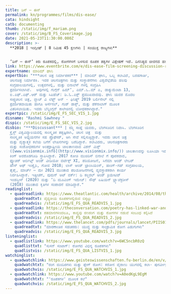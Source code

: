 ```yaml
---
title: ಡಿಸ್‌ – ಈಸ್
permalink: kn/programmes/films/dis-ease/
cata: hindsight
catb: documenting
thumb: /static/img/f_mariam.png
cover: /static/img/B_FS_Coverimage.jpg
date: 2021-05-23T11:30:00.000Z
description: >-
  **2018 | ಇಂಗ್ಲೀಷ್ | 8 ನಿಮಿಷ 45 ಕ್ಷಣಗಳು | ಸಂಯುಕ್ತ ರಾಜ್ಯಗಳು** 


  ʼಡಿಸ್‌ – ಈಸ್ʼ ಕಿರು ರೂಪಕದಲ್ಲಿ, ರೋಗಗಳಿಗೆ ಬಳಸುವ ರೂಪಕ ತತ್ವಗಳ ವಿಶ್ಲೇಷಣೆ ಇದೆ. ದಿನನಿತ್ಯದ ಜೀವನದ ಹಲವು ಸಂದರ್ಭಗಳಿಗೆ ಅನ್ವಯಿಸುವಂತೆ, ರೋಗ-ರೂಪಕಗಳ ಪ್ರಯೋಗ, ವಿಶೇಷವಾಗಿ, ರೋಗವನ್ನು ರಣರಂಗಕ್ಕೆ ಹೋಲಿಸುವ ಪರಿಪಾಠ ಇದೆ. 'ರೋಗದ ವಿರುದ್ದ ಹೋರಾಟ' ಎಂಬುದು ಸರ್ವೇ ಸಾಮಾನ್ಯವಾದ ಉಕ್ತಿಯಾಗಿದೆ. ಸಾರ್ವಜನಿಕ ಆರೋಗ್ಯದ ಪ್ರಶ್ನೆ ಉದ್ಭವಿಸಿದಾಗ, ಸಾರ್ವಜನಿಕರಿಗೆ ಹಾಗೂ ರೋಗಿಗಳಿಗೆ ನೀಡುವ ಪರಿಭಾಷೆ, ಸೈನಿಕ ಮನೋಭಾವದ ರಾಷ್ಟ್ರೀಯ ಸುರಕ್ಷತೆಯ ಪರಿಕಲ್ಪನೆಯನ್ನು ಬಿಂಬಿಸುತ್ತದೆ, ಪ್ರಸಕ್ತ ಸಾಂಕ್ರಾಮಿಕ ರೋಗ ಪಿಡುಗುಗಳಂತೆಯೇ, ಭವಿಷ್ಯದ ಪಿಡುಗುಗಳಿಗೂ ಪ್ರತಿಕ್ರಿಯೆ ವ್ಯಕ್ತವಾಗುತ್ತದೆ. ಈ ಕಿರುಚಿತ್ರದಲ್ಲಿ, ಈ ಎಲ್ಲ ವಿಷಯಗಳ ವಿಮರ್ಶೆ ಇದೆ.
link: https://www.eventbrite.com/e/dis-ease-film-screening-discussion-registration-148914704891?aff=erelexpmlt
expertname: ಮಾರಿಮ್‌ ಘಾನಿ
expertbio: "***ಚಲನ ಚಿತ್ರ ನಿರ್ಮಾಪಕರ*** | ಮಾರಿಮ್‌ ಘಾನಿ, ಒಬ್ಬ ಕಲಾವಿದೆ, ಬರಹಗಾರ್ತಿ,
  ಚಲನಚಿತ್ರ ನಿರ್ಮಾಪಕಿ. ಇವರ ಚಲನಚಿತ್ರಗಳು ಮತ್ತು ಸಂಸ್ಥಾಪನೆಗಳು ವಿಶ್ವದೆಲ್ಲೆಡೆಯ ಹಲವು
  ಸಂಗ್ರಹಾಲಯಗಳಲ್ಲಿ, ಉತ್ಸವಗಳಲ್ಲಿ, ಮತ್ತು ಬಿನಾಲೆಸ್ ಗಳಲ್ಲಿ ಸಂಗ್ರಹಿಸಿ
  ಪ್ರದರ್ಶಿಸಲಾಗಿವೆ.  ಅವುಗಳಲ್ಲಿ ಗುಗ್ಗೆನ್‌ ಹಿಮ್‌ʼ, ಎಮ್‌.ಒ.ಮ್‌ ಎ, ಡಾಕ್ಯುಮೆಂಟಾ 13,
  ಐ.ಎಫ್.ಎಫ್.ಆರ್‌ ಮತ್ತು ಸಿಪಿಹೆಚ್:‌ ಡಿ.ಓ.ಎಕ್ಸ್ ಪ್ರಮುಖವಾದವು. ಘಾನಿ ಯವರ ಮೊದಲ
  ಸಾಕ್ಷ್ಯಚಲನ ಚಿತ್ರ, ವ್ಹಾಟ್‌ ವಿ ಲೆಫ್ಟ್‌ ಅನ್‌ - ಫಿನಿಷ್ಡ್‌ 2019 ಬರ್ಲಿನೇಲ್‌ ನಲ್ಲಿ
  ಪ್ರದರ್ಶಿತವಾಯಿತು ಹಾಗೂ ಆರ್ಸೆನಲ್‌, ಗುಡ್‌ ಡಾಕ್ಸ್‌, ಮತ್ತು ಡೆಕೆನಾಲಾಗ್‌ ಮೂಲಕ
  ವಿತರಿಸಲಾಯಿತು. ಇವರು ಬೆನ್ನಿಂಗ್ಟನ್‌ ಕಾಲೇಜಿನಲ್ಲಿ ಬೋಧಕರಾಗಿದ್ದಾರೆ."
expertpic: /static/img/E_FS_SEC_VIS_1.jpg
disname: "Rashmi Sawhney "
dispic: /static/img/E_FS_SEC_VIS_2.jpg
disbio: "***Discussant*** | ರಶ್ಮಿ ಸಾಹ್ನೆ ಯವರು, ಬೆಂಗಳೂರಿನ ನಿವಾಸಿ. ಬೆಂಗಳೂರಿನ
  ಕ್ರೈಸ್ಟ್‌ ವಿಶ್ವವಿದ್ಯಾಲಯದಲ್ಲಿ ಸಾಂಸ್ಕೃತಿಕ ತತ್ವಜ್ಞರಾಗಿ, ಚಲನ ಚಿತ್ರ  ಮತ್ತು
  ಸಾಂಸ್ಕೃತಿಕ ಅಧ್ಯಯನಗಳ ಸಹ ಪ್ರೊಫೆಸರ್,‌ ಆಗಿ ಸೇವೆ ಸಲ್ಲಿಸುತ್ತಿದ್ದಾರೆ. ಇವರು ಚಲನ ಚಿತ್ರ
  ಮತ್ತು ದೃಶ್ಯಾತ್ಮಕ ಕಲೆಯ ಬಗೆಗೆ ಲೇಖನಗಳನ್ನು ಬರೆದಿದ್ದಾರೆ. ಕಲಾವಿದರು, ಚಲನಚಿತ್ರಗಾರರು
  ಮತ್ತು ಸಂಶೋಧಕರುಗಳ ಅಂತರ್ರಾಷ್ಟ್ರೀಯ ಜಾಲತಾಣವಾದ ವಿಶನ್ ಮಿಕ್ಸ್‌
  ([www.visionmix.info](http://www.visionmix.info/)) ಜಾಲತಾಣವನ್ನು ಲೂಸಿಯಾ ಇಮೇಜ್‌
  ಕಿಂಗ್‌ ಅವರೊಡಗೂಡಿ ಸ್ಥಾಪಿಸಿದ್ದಾರೆ. 2017 ಕೋಚಿ ಮುಜಿರಿಸ್‌ ಬಿನಾಲೆ‌ ಗೆ ಪೂರಕವಾದ,
  ಫ್ಯೂಚರ್‌ ಆರ್ಬಿಟ್ಸ್‌ ಆಂಡ್‌ ವೀಡಿಯೋ ವರ್ಟೆಕ್ಸ್‌ XI, ಪರಿಯೋಜನೆ, ಸಿನೆಮಾ ಆಂಡ್‌ ಲೇಬರ್‌
  ಹೌಸ್‌ ಆಫ್‌ ಇಂಕ್ವೈರಿ, ಗೋವ 2018; ಲಾಸ್‌ ಆಂಡ್‌ ಟ್ರಾಂಸಿಯಂಸ್‌, ಹಾಂಗ್-ಗಹ್‌ ಸಂಗ್ರಹಾಲಯ,
  ತೈಪೈ, ಮಾರ್ಚ್‌ – ಮೇ 2021 ಮುಂತಾದ ಪರಿಯೋಜನೆಗಳಲ್ಲಿ ವ್ಯವಸ್ಥಾಪಕರಾಗಿ ಕಾರ್ಯ
  ನಿರ್ವಹಿಸಿದ್ದಾರೆ. ಇತ್ತೀಚೆಗೆ, ವುಮನ್‌ ಅಟ್‌ ವರ್ಕ್‌: ದಿ ಕಲ್ಚರಲ್‌ ಆಂಡ್‌ ಕ್ರಿಯೇಟಿವ್‌
  ಇಂಡಸ್ಟ್ರೀಸ್‌ (2020) ಮತ್ತು ʼದಿ ಮೂವಿಂಗ್‌ ಇಮೇಜ್‌: ಸೌಥ್‌ ಏಷಿಯನ್‌ ಟ್ರ್ಯಾಜೆಕ್ಟರೀಸ್‌
  (2018) ಮುಂತಾದ ಕೃತಿಗಳ ಸಂಪಾದನೆ ಮಾಡಿದ್ದಾರೆ."
readinglist:
  - quadreadlink: https://www.theatlantic.com/health/archive/2014/08/the-trouble-with-medicines-metaphors/374982/
    quadreadtxt: ವೈದ್ಯಕೀಯ ರೂಪಕಗಳಲ್ಲಿರುವ ಬಿಕ್ಕಟ್ಟು
    quadreadvis: /static/img/E_FS_QUA_READVIS_1.jpg
  - quadreadlink: https://theconversation.com/poetry-has-linked-war-and-disease-for-centuries-136141
    quadreadtxt: ಶತಮಾನಗಳಿಂದಲೂ, ಕಾವ್ಯವು ರಣರಂಗ ಮತ್ತು ರೋಗಗಳ ನಡುವೆ ಸಂಬಂಧ ಕಲ್ಪಿಸಿದೆ
    quadreadvis: /static/img/E_FS_QUA_READVIS_2.jpg
  - quadreadlink: https://www.thelancet.com/pdfs/journals/lancet/PIIS0140-6736(02)11807-1.pdf
    quadreadtxt: "ಮಾರಣಾಂತಿಕ ಸಹಚರರು: ಯುದ್ಧ ಮತ್ತು ಸಾಂಕ್ರಾಮಿಕ ರೋಗ ಪಿಡುಗುಗಳು"
    quadreadvis: /static/img/E_FS_QUA_READVIS_3.jpg
listeninglist:
  - quadlistlink: https://www.youtube.com/watch?v=6WC5ncbR0zQ
    quadlisttxt: "ಸುಸನ್‌ ಸಂಟಾಗ್‌: ರೋಗದ ವಿಭಿನ್ನ ರೂಪಕಗಳು"
    quadlistvis: /static/img/E_FS_QUA_LISTVIS_1.jpg
watchinglist:
  - quadwatchlink: https://www.geisteswissenschaften.fu-berlin.de/en/v/interweaving-performance-cultures/online-projects/Theater-and-the-Coronavirus/Episode-4/index.html
    quadwatchtxt: "ರಂಗ ಮಂದಿರಗಳು ಮತ್ತು ಪ್ಲೇಗ್ ರೋಗ: ಕರೋನ ವೈರಾಣು ಯುಗದಲ್ಲಿ ಕಲಾ- ಪುನರ್ವೀಕ್ಷಣೆ"
    quadwatchvis: /static/img/E_FS_QUA_WATCHVIS_1.jpg
  - quadwatchlink: https://www.youtube.com/watch?v=A0edKgL9EgM
    quadwatchtxt: "'ರೂಪಕಗಳ' ಮೂಲಕ ಕಲೆ"
    quadwatchvis: /static/img/E_FS_QUA_WATCHVIS_2.jpg
---
```

